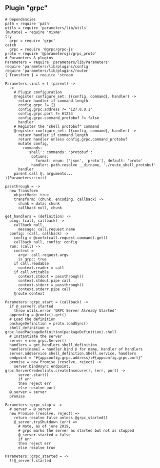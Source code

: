 
## Plugin "grpc"

    # Dependencies
    path = require 'path'
    utils = require 'parameters/lib/utils'
    {mutate} = require 'mixme'
    try
      grpc = require 'grpc'
    catch
      grpc = require '@grpc/grpc-js'
    proto = require '@parametersjs/grpc_proto'
    # Parameters & plugins
    Parameters = require 'parameters/lib/Parameters'
    require 'parameters/lib/plugins/config'
    require 'parameters/lib/plugins/router'
    { Transform } = require 'stream'

    Parameters::init = ( (parent) ->
      ->
        # Plugin configuration
        @register configure_set: ({config, command}, handler) ->
          return handler if command.length
          config.grpc ?= {}
          config.grpc.address ?= '127.0.0.1'
          config.grpc.port ?= 61234
          config.grpc.command_protobuf ?= false
          handler
        # Register the "shell protobuf" command
        @register configure_set: ({config, command}, handler) ->
          return handler if command.length
          return handler unless config.grpc.command_protobuf
          mutate config,
            commands:
              'shell': commands: 'protobuf':
                options:
                  format: enum: ['json', 'proto'], default: 'proto'
                handler: path.resolve __dirname, './route_shell_protobuf'
          handler
        parent.call @, arguments...
    )(Parameters::init)

    passthrough = ->
      new Transform
        objectMode: true
        transform: (chunk, encoding, callback) ->
          chunk = data: chunk
          callback null, chunk
    
    get_handlers = (definition) ->
      ping: (call, callback) ->
        callback null,
          message: call.request.name
      config: (call, callback) ->
        config = @confx(call.request.command).get()
        callback null, config: config
      run: (call) ->
        context =
          argv: call.request.argv
          is_grpc: true
        if call.readable
          context.reader = call
        if call.writable
          context.stdout = passthrough()
          context.stdout.pipe call
          context.stderr = passthrough()
          context.stderr.pipe call
        @route context

    Parameters::grpc_start = (callback) ->
      if @_server?.started
        throw utils.error 'GRPC Server Already Started'
      appconfig = @confx().get()
      # Load the definition
      packageDefinition = proto.loadSync()
      shell_definition = grpc.loadPackageDefinition(packageDefinition).shell
      # Instantiate the server
      server = new grpc.Server()
      handlers = get_handlers shell_definition
      handlers[name] = handler.bind @ for name, handler of handlers
      server.addService shell_definition.Shell.service, handlers
      endpoint = "#{appconfig.grpc.address}:#{appconfig.grpc.port}"
      promise = new Promise (resolve, reject) ->
        server.bindAsync endpoint, grpc.ServerCredentials.createInsecure(), (err, port) ->
          server.start()
          if err
          then reject err
          else resolve port
      @_server = server
      promise

    Parameters::grpc_stop = ->
      # server = @_server
      new Promise (resolve, reject) =>
        return resolve false unless @grpc_started()
        @_server.tryShutdown (err) =>
          # Note, as of june 2019,
          # grpc marks the server as started but not as stopped
          @_server.started = false
          if err
          then reject err
          else resolve true

    Parameters::grpc_started = ->
      !!@_server?.started
